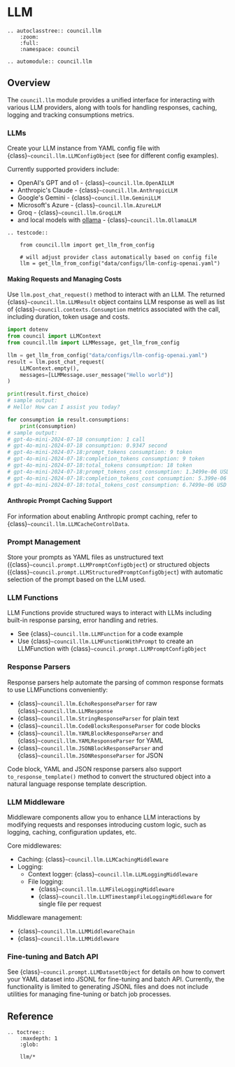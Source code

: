 # LLM

```{eval-rst}
.. autoclasstree:: council.llm
    :zoom:
    :full:
    :namespace: council

.. automodule:: council.llm
```

## Overview

The `council.llm` module provides a unified interface for interacting with various LLM providers, along with tools for handling responses, caching, logging and tracking consumptions metrics.

### LLMs

Create your LLM instance from YAML config file with {class}`~council.llm.LLMConfigObject` (see for different config examples).

Currently supported providers include: 

- OpenAI's GPT and o1 - {class}`~council.llm.OpenAILLM`
- Anthropic's Claude - {class}`~council.llm.AnthropicLLM`
- Google's Gemini - {class}`~council.llm.GeminiLLM`
- Microsoft's Azure - {class}`~council.llm.AzureLLM`
- Groq - {class}`~council.llm.GroqLLM`
- and local models with [ollama](https://ollama.com/) - {class}`~council.llm.OllamaLLM`

```{eval-rst}
.. testcode::

    from council.llm import get_llm_from_config

    # will adjust provider class automatically based on config file
    llm = get_llm_from_config("data/configs/llm-config-openai.yaml")
```

#### Making Requests and Managing Costs

Use `llm.post_chat_request()` method to interact with an LLM. The returned {class}`~council.llm.LLMResult` object contains LLM response as well as list of {class}`~council.contexts.Consumption` metrics associated with the call, including duration, token usage and costs.

```python
import dotenv
from council import LLMContext
from council.llm import LLMMessage, get_llm_from_config

llm = get_llm_from_config("data/configs/llm-config-openai.yaml")
result = llm.post_chat_request(
    LLMContext.empty(),
    messages=[LLMMessage.user_message("Hello world")]
)

print(result.first_choice)
# sample output:
# Hello! How can I assist you today?

for consumption in result.consumptions:
    print(consumption)
# sample output:
# gpt-4o-mini-2024-07-18 consumption: 1 call
# gpt-4o-mini-2024-07-18 consumption: 0.9347 second
# gpt-4o-mini-2024-07-18:prompt_tokens consumption: 9 token
# gpt-4o-mini-2024-07-18:completion_tokens consumption: 9 token
# gpt-4o-mini-2024-07-18:total_tokens consumption: 18 token
# gpt-4o-mini-2024-07-18:prompt_tokens_cost consumption: 1.3499e-06 USD
# gpt-4o-mini-2024-07-18:completion_tokens_cost consumption: 5.399e-06 USD
# gpt-4o-mini-2024-07-18:total_tokens_cost consumption: 6.7499e-06 USD
```

#### Anthropic Prompt Caching Support

For information about enabling Anthropic prompt caching, refer to {class}`~council.llm.LLMCacheControlData`.

### Prompt Management

Store your prompts as YAML files as unstructured text ({class}`~council.prompt.LLMPromptConfigObject`) or structured objects ({class}`~council.prompt.LLMStructuredPromptConfigObject`) with automatic selection of the prompt based on the LLM used.

### LLM Functions

LLM Functions provide structured ways to interact with LLMs including built-in response parsing, error handling and retries.

- See {class}`~council.llm.LLMFunction` for a code example
- Use {class}`~council.llm.LLMFunctionWithPrompt` to create an LLMFunction with {class}`~council.prompt.LLMPromptConfigObject`

### Response Parsers

Response parsers help automate the parsing of common response formats to use LLMFunctions conveniently:

- {class}`~council.llm.EchoResponseParser` for raw {class}`~council.llm.LLMResponse`
- {class}`~council.llm.StringResponseParser` for plain text
- {class}`~council.llm.CodeBlocksResponseParser` for code blocks
- {class}`~council.llm.YAMLBlockResponseParser` and {class}`~council.llm.YAMLResponseParser` for YAML
- {class}`~council.llm.JSONBlockResponseParser` and {class}`~council.llm.JSONResponseParser` for JSON

Code block, YAML and JSON response parsers also support `to_response_template()` method to convert the structured object into a natural language response template description.

### LLM Middleware

Middleware components allow you to enhance LLM interactions by modifying requests and responses introducing custom logic, such as logging, caching, configuration updates, etc.

Core middlewares:

- Caching: {class}`~council.llm.LLMCachingMiddleware`
- Logging: 
  - Context logger: {class}`~council.llm.LLMLoggingMiddleware`
  - File logging: 
    - {class}`~council.llm.LLMFileLoggingMiddleware`
    - {class}`~council.llm.LLMTimestampFileLoggingMiddleware` for single file per request

Middleware management:

- {class}`~council.llm.LLMMiddlewareChain`
- {class}`~council.llm.LLMMiddleware`

### Fine-tuning and Batch API

See {class}`~council.prompt.LLMDatasetObject` for details on how to convert your YAML dataset into JSONL for fine-tuning and batch API.
Currently, the functionality is limited to generating JSONL files and does not include utilities for managing fine-tuning or batch job processes.

## Reference

```{eval-rst}
.. toctree::
    :maxdepth: 1
    :glob:

    llm/*
```
